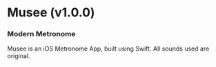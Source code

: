 # **Musee** (v1.0.0)
### Modern Metronome

Musee is an iOS Metronome App, built using Swift. All sounds used are original. 

